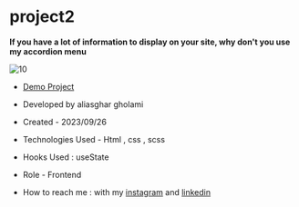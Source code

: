 # project2

**If you have a lot of information to display on your site, why don't you use my accordion menu**

![10](https://github.com/aliasghardev/project2/assets/144837096/ad84e4fa-600f-452c-b442-c63bef487281)

- [Demo Project](https://aliasghardev.github.io/project2/)

- Developed by aliasghar gholami

- Created - 2023/09/26

- Technologies Used - Html , css , scss

- Hooks Used : useState 

- Role - Frontend

- How to reach me : with my [instagram](https://www.instagram.com/aliasghar.gholami_dev) and [linkedin](https://www.linkedin.com/in/aliasghar-gholami-a1229a290)
